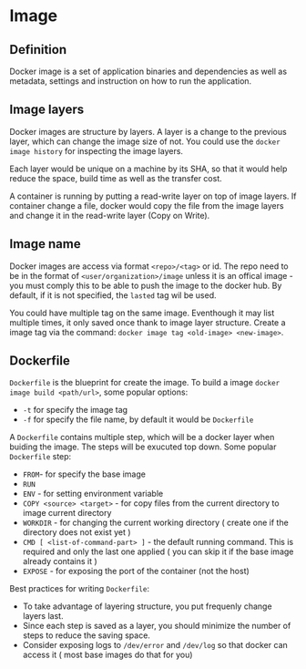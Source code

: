 # Image

## Definition

Docker image is a set of application binaries and dependencies as well as metadata, settings and instruction on how to run the application.

## Image layers

Docker images are structure by layers. A layer is a change to the previous layer, which can change the image size of not.
You could use the `docker image history` for inspecting the image layers.

Each layer would be unique on a machine by its SHA, so that it would help reduce the space, build time as well as the transfer cost.


A container is running by putting a read-write layer on top of image layers. 
If container change a file, docker would copy the file from the image layers and change it in the read-write layer (Copy on Write).

## Image name

Docker images are access via format `<repo>/<tag>` or id.
The repo need to be in the format of `<user/organization>/image` unless it is an offical image - you must comply this to be able to push the image to the docker hub.
By default, if it is not specified, the `lasted` tag wil be used.

You could have multiple tag on the same image. 
Eventhough it may list multiple times, it only saved once thank to image layer structure.
Create a image tag via the command: `docker image tag <old-image> <new-image>`.

## Dockerfile

`Dockerfile` is the blueprint for create the image. 
To build a image `docker image build <path/url>`, some popular options: 

* `-t` for specify the image tag
* `-f` for specify the file name, by default it would be `Dockerfile`


A `Dockerfile` contains multiple step, which will be a docker layer when buiding the image.
The steps will be exucuted top down.
Some popular `Dockerfile` step:

* `FROM`- for specify the base image
* `RUN`
* `ENV` - for setting environment variable
* `COPY <source> <target>` - for copy files from the current directory to image current directory
* `WORKDIR` - for changing the current working directory ( create one if the directory does not exist yet )
* `CMD [ <list-of-command-part> ]` - the default running command. 
  This is required and only the last one applied ( you can skip it if the base image already contains it )
* `EXPOSE` - for exposing the port of the container (not the host)

Best practices for writing `Dockerfile`:

- To take advantage of layering structure, you put frequenly change layers last.
- Since each step is saved as a layer, you should minimize the number of steps to reduce the saving space.
- Consider exposing logs to `/dev/error` and `/dev/log` so that docker can access it ( most base images do that for you)
